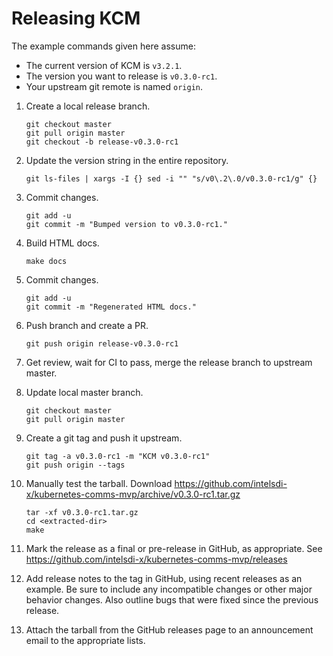 # Releasing KCM

The example commands given here assume:
- The current version of KCM is `v3.2.1`.
- The version you want to release is `v0.3.0-rc1`.
- Your upstream git remote is named `origin`.

1. Create a local release branch.
   ```
   git checkout master
   git pull origin master
   git checkout -b release-v0.3.0-rc1
   ```

1. Update the version string in the entire repository.
   ```
   git ls-files | xargs -I {} sed -i "" "s/v0\.2\.0/v0.3.0-rc1/g" {}
   ```

1. Commit changes.
   ```
   git add -u
   git commit -m "Bumped version to v0.3.0-rc1."
   ```

1. Build HTML docs.
   ```
   make docs
   ```

1. Commit changes.
   ```
   git add -u
   git commit -m "Regenerated HTML docs."
   ```

1. Push branch and create a PR.
   ```
   git push origin release-v0.3.0-rc1
   ```

1. Get review, wait for CI to pass, merge the release branch to upstream master.

1. Update local master branch.
   ```
   git checkout master
   git pull origin master
   ```

1. Create a git tag and push it upstream.
   ```
   git tag -a v0.3.0-rc1 -m "KCM v0.3.0-rc1"
   git push origin --tags
   ```

1. Manually test the tarball.
   Download https://github.com/intelsdi-x/kubernetes-comms-mvp/archive/v0.3.0-rc1.tar.gz

   ```
   tar -xf v0.3.0-rc1.tar.gz
   cd <extracted-dir>
   make
   ```

1. Mark the release as a final or pre-release in GitHub, as appropriate.
   See https://github.com/intelsdi-x/kubernetes-comms-mvp/releases

1. Add release notes to the tag in GitHub, using recent releases as an
   example. Be sure to include any incompatible changes or other major
   behavior changes. Also outline bugs that were fixed since the previous
   release.

1. Attach the tarball from the GitHub releases page to an announcement email to the appropriate lists.
